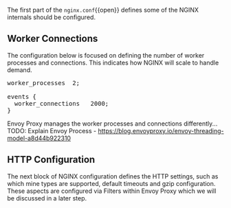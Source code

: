 The first part of the `nginx.conf`{{open}} defines some of the NGINX internals should be configured.

## Worker Connections

The configuration below is focused on defining the number of worker processes and connections. This indicates how NGINX will scale to handle demand.

<pre>
worker_processes  2;

events {
  worker_connections   2000;
}
</pre>

Envoy Proxy manages the worker processes and connections differently... TODO: Explain Envoy Process  - https://blog.envoyproxy.io/envoy-threading-model-a8d44b922310

## HTTP Configuration

The next block of NGINX configuration defines the HTTP settings, such as which mine types are supported, default timeouts and gzip configuration. These aspects are configured via Filters within Envoy Proxy which we will be discussed in a later step.

